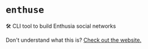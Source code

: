# `enthuse`
🛠 CLI tool to build Enthusia social networks

Don't understand what this is?  [Check out the website.](https://micahlindley.com/enthusia)
